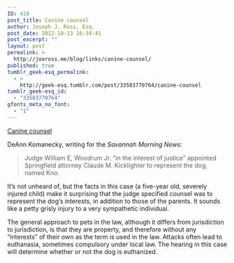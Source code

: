 ```yaml
---
ID: 418
post_title: Canine counsel
author: Joseph J. Ross, Esq.
post_date: 2012-10-13 16:34:41
post_excerpt: ""
layout: post
permalink: >
  http://joeross.me/blog/links/canine-counsel/
published: true
tumblr_geek-esq_permalink:
  - >
    http://geek-esq.tumblr.com/post/33503770764/canine-counsel
tumblr_geek-esq_id:
  - "33503770764"
gfonts_meta_no_font:
  - "1"
---
```

<a href='http://savannahnow.com/effingham-now/2012-10-11/attorney-appointed-dog-attacked-child'>Canine counsel</a><div class="link_description"><p>DeAnn Komanecky, writing for the <em>Savannah Morning News</em>:</p>

<blockquote>
  <p>Judge William E, Woodrum Jr. “in the interest of justice” appointed Springfield attorney Claude M. Kicklighter to represent the dog, named Kno.</p>
</blockquote>

<p>It&#8217;s not unheard of, but the facts in this case (a five-year old, severely injured child) make it surprising that the judge specified counsel was to represent the dog&#8217;s interests, in addition to those of the parents. It sounds like a petty grisly injury to a very sympathetic individual.</p>

<p>The general approach to pets in the law, although it differs from jurisdiction to jurisdiction, is that they are property, and therefore without any &#8220;interests&#8221; of their own as the term is used in the law. Attacks often lead to euthanasia, sometimes compulsory under local law. The hearing in this case will determine whether or not the dog is euthanized.</p></div>